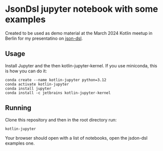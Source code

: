 # JsonDsl jupyter notebook with some examples

Created to be used as demo material at the March 2024 Kotlin meetup in Berlin for my presentatino on [json-dsl](https://github.com/jillesvangurp/json-dsl).

## Usage

Install Jupyter and the then kotlin-jupyter-kernel. If you use miniconda, this is how you can do it:

```shell
conda create --name kotlin-jupyter python=3.12
conda activate kotlin-jupyter
conda install jupyter
conda install -c jetbrains kotlin-jupyter-kernel
```

## Running

Clone this repository and then in the root directory run:

```
kotlin-jupyter
```

Your browser should open with a list of notebooks, open the jsdon-dsl examples one.
